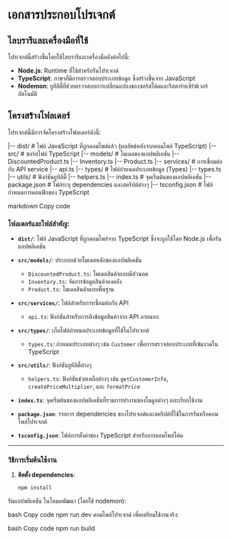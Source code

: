 # เอกสารประกอบโปรเจกต์

## ไลบรารีและเครื่องมือที่ใช้

โปรเจกต์นี้สร้างขึ้นโดยใช้ไลบรารีและเครื่องมือดังต่อไปนี้:

- **Node.js**: Runtime ที่ใช้สำหรับรันโปรเจกต์
- **TypeScript**: ภาษาที่มีการตรวจสอบประเภทข้อมูล ซึ่งสร้างขึ้นจาก JavaScript
- **Nodemon**: ยูทิลิตี้ที่ช่วยตรวจสอบการเปลี่ยนแปลงของซอร์สโค้ดและรีสตาร์ทเซิร์ฟเวอร์อัตโนมัติ

## โครงสร้างโฟลเดอร์

โปรเจกต์นี้มีการจัดโครงสร้างโฟลเดอร์ดังนี้:

|-- dist/ # ไฟล์ JavaScript ที่ถูกคอมไพล์แล้ว (ผลลัพธ์หลังจากคอมไพล์ TypeScript) |-- src/ # ซอร์สไฟล์ TypeScript |-- models/ # โมเดลของแอปพลิเคชัน |-- DiscountedProduct.ts |-- Inventory.ts |-- Product.ts |-- services/ # การเชื่อมต่อกับ API service |-- api.ts |-- types/ # ไฟล์กำหนดประเภทข้อมูล (Types) |-- types.ts |-- utils/ # ฟังก์ชันยูทิลิตี้ |-- helpers.ts |-- index.ts # จุดเริ่มต้นของแอปพลิเคชัน |-- package.json # ไฟล์ระบุ dependencies และสคริปต์ต่างๆ |-- tsconfig.json # ไฟล์กำหนดการคอนฟิกของ TypeScript

markdown
Copy code

### **โฟลเดอร์และไฟล์สำคัญ:**

- **`dist/`**: ไฟล์ JavaScript ที่ถูกคอมไพล์จาก TypeScript ซึ่งจะถูกใช้โดย Node.js เพื่อรันแอปพลิเคชัน
  
- **`src/models/`**: ประกอบด้วยโมเดลหลักของแอปพลิเคชัน
  - `DiscountedProduct.ts`: โมเดลสินค้าแบบมีส่วนลด
  - `Inventory.ts`: จัดการข้อมูลสินค้าคงคลัง
  - `Product.ts`: โมเดลสินค้าแบบพื้นฐาน

- **`src/services/`**: ไฟล์สำหรับการเชื่อมต่อกับ API
  - `api.ts`: ฟังก์ชันสำหรับการดึงข้อมูลสินค้าจาก API ภายนอก

- **`src/types/`**: เก็บไฟล์กำหนดประเภทข้อมูลที่ใช้ในโปรเจกต์
  - `types.ts`: กำหนดประเภทต่างๆ เช่น `Customer` เพื่อการตรวจสอบประเภทที่เข้มงวดใน TypeScript

- **`src/utils/`**: ฟังก์ชันยูทิลิตี้ต่างๆ
  - `helpers.ts`: ฟังก์ชันช่วยเหลือต่างๆ เช่น `getCustomerInfo`, `createPriceMultiplier`, และ `formatPrice`

- **`index.ts`**: จุดเริ่มต้นของแอปพลิเคชันที่รวมการทำงานของโมดูลต่างๆ และเรียกใช้งาน

- **`package.json`**: รายการ dependencies ของโปรเจกต์และสคริปต์ที่ใช้ในการรันหรือคอมไพล์โปรเจกต์

- **`tsconfig.json`**: ไฟล์การตั้งค่าของ TypeScript สำหรับการคอมไพล์โค้ด

---

### วิธีการเริ่มต้นใช้งาน

1. **ติดตั้ง dependencies**:
   ```bash
   npm install
รันแอปพลิเคชัน ในโหมดพัฒนา (โดยใช้ nodemon):

bash
Copy code
npm run dev
คอมไพล์โปรเจกต์ เพื่อเตรียมใช้งานจริง:

bash
Copy code
npm run build